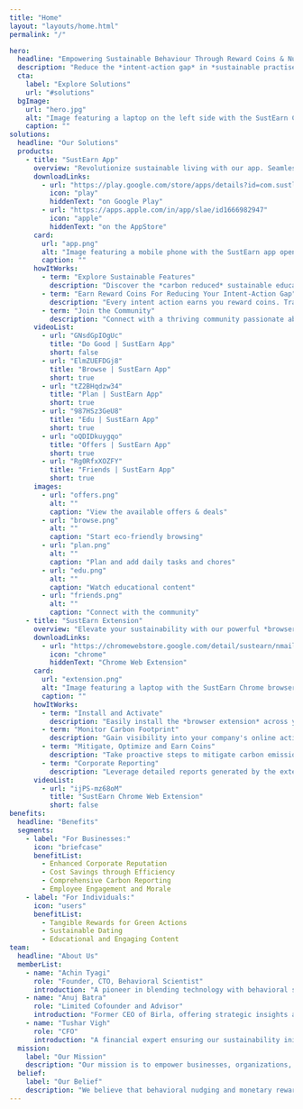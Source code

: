 ```yaml
---
title: "Home"
layout: "layouts/home.html"
permalink: "/"

hero:
  headline: "Empowering Sustainable Behaviour Through Reward Coins & Nudging"
  description: "Reduce the *intent-action gap* in *sustainable practises* by leveraging *green IT*, *behavioral science nudges* and *monetary rewards* for sustainable practices in personal and corporate domains."
  cta:
    label: "Explore Solutions"
    url: "#solutions"
  bgImage:
    url: "hero.jpg"
    alt: "Image featuring a laptop on the left side with the SustEarn Chrome extension open. On the right side, four mobile phones display the 'Offers' tab, the 'Browse' tab, the 'Plan' tab, and the 'Edu' tab within the SustEarn App."
    caption: ""
solutions:
  headline: "Our Solutions"
  products:
    - title: "SustEarn App"
      overview: "Revolutionize sustainable living with our app. Seamlessly integrate your green habits with our app. Earn reward coins, measure and reduce your carbon footprint, and join a community committed to environmental responsibility."
      downloadLinks:
        - url: "https://play.google.com/store/apps/details?id=com.sustliveandearn"
          icon: "play"
          hiddenText: "on Google Play"
        - url: "https://apps.apple.com/in/app/slae/id1666982947"
          icon: "apple"
          hiddenText: "on the AppStore"
      card:
        url: "app.png"
        alt: "Image featuring a mobile phone with the SustEarn app open, displaying the 'Offers' tab."
        caption: ""
      howItWorks:
        - term: "Explore Sustainable Features"
          description: "Discover the *carbon reduced* sustainable education tab (edu), *Generative AI* and measurable sustainable task tab (To Do), and sustainable friends nudging. Dive into engaging green web browsing and *green SaaS browsing*, complete eco-friendly activities, challenge and habits (Do good tab)."
        - term: "Earn Reward Coins For Reducing Your Intent-Action Gap"
          description: "Every intent action earns you reward coins. Track your progress and see the environmental impact of your choices. Redeem coins for exclusive e-commerce coupons, configurable HR reward systems and green partners turning your sustainable lifestyle into tangible rewards."
        - term: "Join the Community"
          description: "Connect with a thriving community passionate about sustainability."
      videoList:
        - url: "GNsdGpIOgUc"
          title: "Do Good | SustEarn App"
          short: false
        - url: "ElmZUEFDGj8"
          title: "Browse | SustEarn App"
          short: true
        - url: "tZ2BHqdzw34"
          title: "Plan | SustEarn App"
          short: true
        - url: "987HSz3GeU8"
          title: "Edu | SustEarn App"
          short: true
        - url: "oQDIDkuygqo"
          title: "Offers | SustEarn App"
          short: true
        - url: "Rg0RfxXOZFY"
          title: "Friends | SustEarn App"
          short: true
      images:
        - url: "offers.png"
          alt: ""
          caption: "View the available offers & deals"
        - url: "browse.png"
          alt: ""
          caption: "Start eco-friendly browsing"
        - url: "plan.png"
          alt: ""
          caption: "Plan and add daily tasks and chores"
        - url: "edu.png"
          alt: ""
          caption: "Watch educational content"
        - url: "friends.png"
          alt: ""
          caption: "Connect with the community"
    - title: "SustEarn Extension"
      overview: "Elevate your sustainability with our powerful *browser extension*. Take control of Scope 1, 2 and 3 emissions by measuring your organization's browsing activities. Monitor, analyze, and mitigate your carbon footprint effortlessly."
      downloadLinks:
        - url: "https://chromewebstore.google.com/detail/sustearn/nmailnocnmpkjmliefcepdnfefefeggm"
          icon: "chrome"
          hiddenText: "Chrome Web Extension"
      card:
        url: "extension.png"
        alt: "Image featuring a laptop with the SustEarn Chrome browser extension open, displaying the extension's UI."
        caption: ""
      howItWorks:
        - term: "Install and Activate"
          description: "Easily install the *browser extension* across your organization. Activate the tool to start measuring and reducing Scope 1, 2 and 3 emissions and earn rewards coins that you can redeem. The extension seamlessly integrates with your browsing experience, providing real-time insights."
        - term: "Monitor Carbon Footprint"
          description: "Gain visibility into your company's online activities. The extension charts page emissions, allowing you to monitor and analyze the carbon footprint of web interactions. Identify opportunities for reduction and sustainability improvements."
        - term: "Mitigate, Optimize and Earn Coins"
          description: "Take proactive steps to mitigate carbon emissions for *reducing aasthma and COPD* cases. Use the extension's insights to optimize browsing activities, reducing environmental impact. Lock your browser CO₂ emissions the same you way you lock your desktop before leaving your desktop. Our tool empowers businesses to align with sustainable practices and contribute to global carbon reduction goals."
        - term: "Corporate Reporting"
          description: "Leverage detailed reports generated by the extension for comprehensive corporate sustainability reporting. Demonstrate your commitment to environmental responsibility with accurate and transparent data on your organization's online footprint."
      videoList:
        - url: "ijPS-mz68oM"
          title: "SustEarn Chrome Web Extension"
          short: false
benefits:
  headline: "Benefits"
  segments:
    - label: "For Businesses:"
      icon: "briefcase"
      benefitList:
        - Enhanced Corporate Reputation
        - Cost Savings through Efficiency
        - Comprehensive Carbon Reporting
        - Employee Engagement and Morale
    - label: "For Individuals:"
      icon: "users"
      benefitList:
        - Tangible Rewards for Green Actions
        - Sustainable Dating
        - Educational and Engaging Content
team:
  headline: "About Us"
  memberList:
    - name: "Achin Tyagi"
      role: "Founder, CTO, Behavioral Scientist"
      introduction: "A pioneer in blending technology with behavioral science to drive sustainable practices"
    - name: "Anuj Batra"
      role: "Limited Cofounder and Advisor"
      introduction: "Former CEO of Birla, offering strategic insights and extensive years of industry expertise"
    - name: "Tushar Vigh"
      role: "CFO"
      introduction: "A financial expert ensuring our sustainability initiatives align with fiscal responsibility"
  mission:
    label: "Our Mission"
    description: "Our mission is to empower businesses, organizations, and individuals by providing comprehensive sustainability measurements and actionable mitigations. Through behavioral change nudging and a rewards system, we aim to empower everyone."
  belief:
    label: "Our Belief"
    description: "We believe that behavioral nudging and monetary rewards are potent tools for driving sustainability. By influencing behaviors and providing incentives for adopting environmentally friendly practices, we aim to make sustainability a natural and rewarding part of daily life."
---
```


